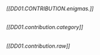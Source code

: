 


###### [[DD01.CONTRIBUTION.enigmas.]]


###### [[DD01.contribution.category]]


###### [[DD01.contribution.raw]]